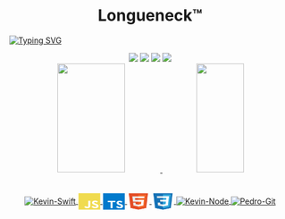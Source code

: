 <div align="center">
 <h1>Longueneck™</h1>
</div>


[![Typing SVG](https://readme-typing-svg.herokuapp.com/?color=FAFAD2&size=35&center=true&vCenter=true&width=1000&lines=Hello+world;Welcome;i'm+Kevin+Longue;Swift+Developer+by+Apple;BackFront+Academy+Student)](https://git.io/typing-svg)

<div align="center" margin-top: >   
  <a href="https://instagram.com/kevinlongue" target="_blank"><img src="https://img.shields.io/badge/-Instagram-%23E4405F?style=for-the-badge&logo=instagram&logoColor=white" target="_blank"></a>
 <a href="https://discord.gg/xpXu6hz4" target="_blank"><img src="https://img.shields.io/badge/Discord-7289DA?style=for-the-badge&logo=discord&logoColor=white" target="_blank"></a> 
  <a href = "mailto:longueneck.dev@gmail.com"><img src="https://img.shields.io/badge/-Gmail-%23333?style=for-the-badge&logo=gmail&logoColor=white" target="_blank"></a>
  <a href="https://www.linkedin.com/in/kevinlongue-45875016a" target="_blank"><img src="https://img.shields.io/badge/-LinkedIn-%230077B5?style=for-the-badge&logo=linkedin&logoColor=white" target="_blank"></a> 
</div>
 
<div align="center" paddin-top: 20px>
<div align="center">
  <a href="https://github.com/longueneck">
  <img width="49%" height="195px" src="https://github-readme-stats.vercel.app/api?username=longueneck&show_icons=true&theme=dark&include_all_commits=true&count_private=true"/>
  <img  width="41%" height="195px" src="https://github-readme-stats.vercel.app/api/top-langs/?username=longueneck&layout=compact&langs_count=7&theme=dark"/>
  </div>  
  
   <br/>      
   
   <div style="display: inline_block" align="center"><br>
  <img align="center" alt="Kevin-Swift" height="30" width="40" src="https://cdn.jsdelivr.net/gh/devicons/devicon/icons/swift/swift-original.svg" />
  <img align="center" alt="Kevin-Js" height="30" width="40" src="https://raw.githubusercontent.com/devicons/devicon/master/icons/javascript/javascript-plain.svg">
  <img align="center" alt="Kevin-Ts" height="30" width="40" src="https://raw.githubusercontent.com/devicons/devicon/master/icons/typescript/typescript-plain.svg">
  <img align="center" alt="Kevin-HTML" height="30" width="40" src="https://raw.githubusercontent.com/devicons/devicon/master/icons/html5/html5-original.svg">
  <img align="center" alt="Kevin-CSS" height="30" width="40" src="https://raw.githubusercontent.com/devicons/devicon/master/icons/css3/css3-original.svg">
  <img align="center" alt="Kevin-Node" height="30" width="40" src="https://cdn.jsdelivr.net/gh/devicons/devicon/icons/nodejs/nodejs-original.svg" />
  <img align="center" alt="Pedro-Git" height="30" width="40" src="https://cdn.jsdelivr.net/gh/devicons/devicon/icons/git/git-original.svg" />  
</div>
